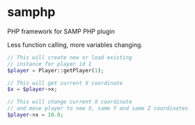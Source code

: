 samphp
======

PHP framework for SAMP PHP plugin

Less function calling, more variables changing.

``` php
// This will create new or load existing
// instance for player id 1
$player = Player::getPlayer(1);

// This will get current X coordinate
$x = $player->x;

// This will change current X coordinate
// and move player to new X, same Y and same Z coordinates
$player->x = 10.0;

```

